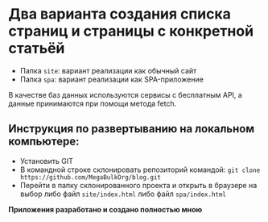 # Два варианта создания списка страниц и страницы с конкретной статьёй

- Папка ``site``: вариант реализации как обычный сайт
- Папка ``spa``: вариант реализации как SPA-приложение

В качестве баз данных используются сервисы с бесплатным API, а данные принимаются при помощи метода fetch.

## Инструкция по развертыванию на локальном компьютере:

- Установить GIT
- В командной строке склонировать репозиторий командой: `git clone https://github.com/MegaBulkOrg/blog.git`
- Перейти в папку склонированного проекта и открыть в браузере на выбор либо файл `site/index.html` либо файл `spa/index.html`

**Приложения разработано и создано полностью мною**
